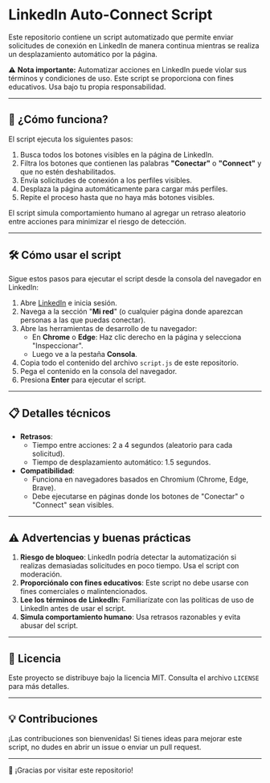 # LinkedIn Auto-Connect Script

Este repositorio contiene un script automatizado que permite enviar solicitudes de conexión en LinkedIn de manera continua mientras se realiza un desplazamiento automático por la página.

⚠ **Nota importante:** Automatizar acciones en LinkedIn puede violar sus términos y condiciones de uso. Este script se proporciona con fines educativos. Usa bajo tu propia responsabilidad.

---

## 🚀 ¿Cómo funciona?

El script ejecuta los siguientes pasos:  
1. Busca todos los botones visibles en la página de LinkedIn.  
2. Filtra los botones que contienen las palabras **"Conectar"** o **"Connect"** y que no estén deshabilitados.  
3. Envía solicitudes de conexión a los perfiles visibles.  
4. Desplaza la página automáticamente para cargar más perfiles.  
5. Repite el proceso hasta que no haya más botones visibles.

El script simula comportamiento humano al agregar un retraso aleatorio entre acciones para minimizar el riesgo de detección.

---

## 🛠️ Cómo usar el script

Sigue estos pasos para ejecutar el script desde la consola del navegador en LinkedIn:

1. Abre [LinkedIn](https://www.linkedin.com/) e inicia sesión.
2. Navega a la sección "**Mi red**" (o cualquier página donde aparezcan personas a las que puedas conectar).
3. Abre las herramientas de desarrollo de tu navegador:
   - En **Chrome** o **Edge**: Haz clic derecho en la página y selecciona "Inspeccionar".
   - Luego ve a la pestaña **Consola**.
4. Copia todo el contenido del archivo `script.js` de este repositorio.
5. Pega el contenido en la consola del navegador.
6. Presiona **Enter** para ejecutar el script.

---

## 📋 Detalles técnicos

- **Retrasos**:
  - Tiempo entre acciones: 2 a 4 segundos (aleatorio para cada solicitud).
  - Tiempo de desplazamiento automático: 1.5 segundos.
- **Compatibilidad**:
  - Funciona en navegadores basados en Chromium (Chrome, Edge, Brave).
  - Debe ejecutarse en páginas donde los botones de "Conectar" o "Connect" sean visibles.

---

## ⚠ Advertencias y buenas prácticas

1. **Riesgo de bloqueo**: LinkedIn podría detectar la automatización si realizas demasiadas solicitudes en poco tiempo. Usa el script con moderación.
2. **Proporciónalo con fines educativos**: Este script no debe usarse con fines comerciales o malintencionados.
3. **Lee los términos de LinkedIn**: Familiarízate con las políticas de uso de LinkedIn antes de usar el script.
4. **Simula comportamiento humano**: Usa retrasos razonables y evita abusar del script.

---

## 📝 Licencia

Este proyecto se distribuye bajo la licencia MIT. Consulta el archivo `LICENSE` para más detalles.

---

## 💡 Contribuciones

¡Las contribuciones son bienvenidas! Si tienes ideas para mejorar este script, no dudes en abrir un issue o enviar un pull request.

---

🎉 ¡Gracias por visitar este repositorio!
